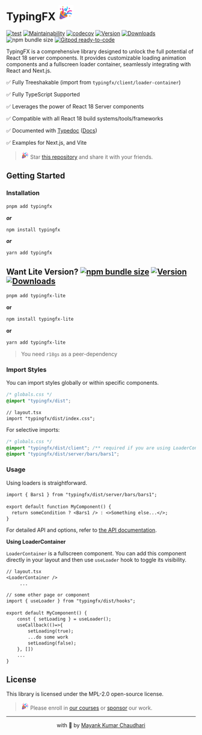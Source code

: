 # TypingFX <img src="https://raw.githubusercontent.com/mayank1513/mayank1513/main/popper.png" style="height: 40px"/>

[![test](https://github.com/react18-tools/typingfx/actions/workflows/test.yml/badge.svg)](https://github.com/react18-tools/typingfx/actions/workflows/test.yml) [![Maintainability](https://api.codeclimate.com/v1/badges/aa896ec14c570f3bb274/maintainability)](https://codeclimate.com/github/react18-tools/typingfx/maintainability) [![codecov](https://codecov.io/gh/react18-tools/typingfx/graph/badge.svg)](https://codecov.io/gh/react18-tools/typingfx) [![Version](https://img.shields.io/npm/v/typingfx.svg?colorB=green)](https://www.npmjs.com/package/typingfx) [![Downloads](https://img.jsdelivr.com/img.shields.io/npm/d18m/typingfx.svg)](https://www.npmjs.com/package/typingfx) ![npm bundle size](https://img.shields.io/bundlephobia/minzip/typingfx) [![Gitpod ready-to-code](https://img.shields.io/badge/Gitpod-ready--to--code-blue?logo=gitpod)](https://gitpod.io/from-referrer/)

TypingFX is a comprehensive library designed to unlock the full potential of React 18 server components. It provides customizable loading animation components and a fullscreen loader container, seamlessly integrating with React and Next.js.

✅ Fully Treeshakable (import from `typingfx/client/loader-container`)

✅ Fully TypeScript Supported

✅ Leverages the power of React 18 Server components

✅ Compatible with all React 18 build systems/tools/frameworks

✅ Documented with [Typedoc](https://react18-tools.github.io/typingfx) ([Docs](https://react18-tools.github.io/typingfx))

✅ Examples for Next.js, and Vite

> <img src="https://raw.githubusercontent.com/mayank1513/mayank1513/main/popper.png" style="height: 20px"/> Star [this repository](https://github.com/react18-tools/typingfx) and share it with your friends.

## Getting Started

### Installation

```bash
pnpm add typingfx
```

**_or_**

```bash
npm install typingfx
```

**_or_**

```bash
yarn add typingfx
```

## Want Lite Version? [![npm bundle size](https://img.shields.io/bundlephobia/minzip/typingfx-lite)](https://www.npmjs.com/package/typingfx-lite) [![Version](https://img.shields.io/npm/v/typingfx-lite.svg?colorB=green)](https://www.npmjs.com/package/typingfx-lite) [![Downloads](https://img.jsdelivr.com/img.shields.io/npm/d18m/typingfx-lite.svg)](https://www.npmjs.com/package/typingfx-lite)

```bash
pnpm add typingfx-lite
```

**or**

```bash
npm install typingfx-lite
```

**or**

```bash
yarn add typingfx-lite
```

> You need `r18gs` as a peer-dependency

### Import Styles

You can import styles globally or within specific components.

```css
/* globals.css */
@import "typingfx/dist";
```

```tsx
// layout.tsx
import "typingfx/dist/index.css";
```

For selective imports:

```css
/* globals.css */
@import "typingfx/dist/client"; /** required if you are using LoaderContainer */
@import "typingfx/dist/server/bars/bars1";
```

### Usage

Using loaders is straightforward.

```tsx
import { Bars1 } from "typingfx/dist/server/bars/bars1";

export default function MyComponent() {
  return someCondition ? <Bars1 /> : <>Something else...</>;
}
```

For detailed API and options, refer to [the API documentation](https://react18-tools.github.io/typingfx).

**Using LoaderContainer**

`LoaderContainer` is a fullscreen component. You can add this component directly in your layout and then use `useLoader` hook to toggle its visibility.

```tsx
// layout.tsx
<LoaderContainer />
	 ...
```

```tsx
// some other page or component
import { useLoader } from "typingfx/dist/hooks";

export default MyComponent() {
	const { setLoading } = useLoader();
	useCallback(()=>{
		setLoading(true);
		...do some work
		setLoading(false);
	}, [])
	...
}
```

## License

This library is licensed under the MPL-2.0 open-source license.



> <img src="https://raw.githubusercontent.com/mayank1513/mayank1513/main/popper.png" style="height: 20px"/> Please enroll in [our courses](https://mayank-chaudhari.vercel.app/courses) or [sponsor](https://github.com/sponsors/mayank1513) our work.

<hr />

<p align="center" style="text-align:center">with 💖 by <a href="https://mayank-chaudhari.vercel.app" target="_blank">Mayank Kumar Chaudhari</a></p>
